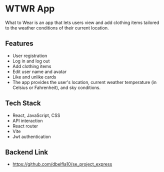 # WTWR App

What to Wear is an app that lets users view and add clothing items tailored to the weather conditions of their current location.

## Features

- User registration
- Log in and log out
- Add clothing items
- Edit user name and avatar
- Like and unlike cards
- The app provides the user's location, current weather temperature (in Celsius or Fahrenheit), and sky conditions.

## Tech Stack

- React, JavaScript, CSS
- API interaction
- React router
- Vite
- Jwt authentication

## Backend Link

- https://github.com/dbelfla10/se_project_express
